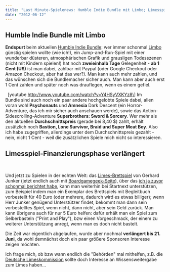 ```yaml
---
title: "Last Minute-Spielenews: Humble Indie Bundle mit Limbo; Limesspiel verlängert"
date: "2012-06-12"
---
```


## Humble Indie Bundle mit Limbo

**Endspurt** beim aktuellen [Humble Indie Bundle](http://www.humblebundle.com/): wer immer schonmal [Limbo](http://limbogame.org/) günstig spielen wollte (wie ich!), ein Jump-and-Run-Spiel mit einer wunderbar düsteren, atmosphärischen Grafik und grausligen Todesszenen (nicht mit Kindern spielen!) hat noch **zweieinhalb Tage** Gelegenheit - **ab 1 Cent (US)** ist man dabei, zahlbar mit Paypal (oder Google Checkout oder Amazon Checkout, aber hat das wer?). Man kann auch mehr zahlen, und das wünschen sich die Bundlemacher sicher auch. Man kann aber auch erst 1 Cent zahlen und später noch was drauflegen, wenn es einem gefiel.

  \[youtube http://www.youtube.com/watch?v=Y4HSyVXKYz8\] Im Bundle sind auch noch ein paar andere hochgelobte Spiele dabei, allen voran wohl **Psychonauts** und **Amnesia** Dark Descent (ein Horror-Adventure, das ich mir sicher auch anschauen werde), sowie das Action-Sidescrolling-Adventure **Superbrothers: Sword & Sorcery**. Wer mehr als den aktuellen **Durchschnittspreis** (gerade bei 8,40 $) zahlt, erhält zusätzlich noch **Bastion, Lone Survivor, Braid und Super Meat Boy**. Also ich habe zugegriffen, allerdings unter dem Durchschnittspreis gezahlt - nein, nicht 1 Cent - weil die zusätzlichen Spiele mich nicht so interessieren.

## Limesspiel-Finanzierungsphase verlängert

 

Und jetzt zu Spielen in der echten Welt: das [Limes-Brettspiel](http://www.limes-spiel.de/) von Gerhard Junker (jetzt endlich auch mit [Boardgamegeek-Seite](http://boardgamegeek.com/boardgame/122715/auf-spurensuche-am-limes)), über das [ich ja zuvor schonmal berichtet habe](http://apfeleimer.wordpress.com/2012/04/18/der-limes-als-startup/ "Der Limes als Startup"), kann man weiterhin bei Startnext unterstützen, zum Beispiel indem man ein Exemplar des Brettspiels mit Begleitbuch vorbestellt für 40 Euro (oder mehrere, dadurch wird es etwas billiger); wenn Herr Junker genügend Unterstützer findet, bekommt man dann sein vorbestelltes Spiel, wenn nicht, dann nicht, aber sein Geld zurück. Man kann übrigens auch für nur 5 Euro helfen: dafür erhält man ein Spiel zum Selberbasteln ("Print and Play"), bzw einen Vorgeschmack, der einem zu weiterer Unterstützung anregt, wenn man es doch nicht bastelt.

Die Zeit war eigentlich abgelaufen, wurde aber nochmal **verlängert bis 21. Juni**, da wohl demnächst doch ein paar größere Sponsoren Interesse zeigen möchten.

Ich frage mich, ob bzw wann endlich die "Behörden" mal mithelfen, z.B. die [Deutsche Limeskommission](www.deutsche-limeskommission.de) sollte doch Interesse an Wissensweitergabe zum Limes haben...
